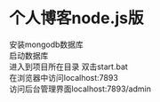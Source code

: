 个人博客node.js版
===
安装mongodb数据库<br>
启动数据库 <br>
进入到项目所在目录 双击start.bat <br>
在浏览器中访问localhost:7893 <br>
访问后台管理界面localhost:7893/admin<br>
